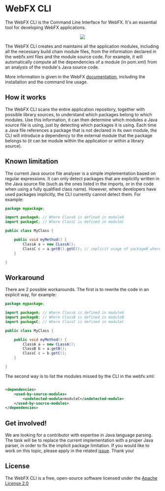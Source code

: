 # WebFX CLI

The WebFX CLI is the Command Line Interface for WebFX. It's an essential tool for developing WebFX applications.

<p align="center">
  <img src="https://docs.webfx.dev/webfx-cli.svg" />
</p>

The WebFX CLI creates and maintains all the application modules, including all the necessary build chain module files, from the information declared in the webfx.xml files and the module source code. For example, it will automatically compute all the dependencies of a module (in pom.xml) from an analysis of the module's Java source code.

More information is given in the WebFX [documentation][webfx-cli-docs], including the installation and the command line usage.

## How it works

The WebFX CLI scans the entire application repository, together with possible library sources, to understand which packages belong to which modules. Use this information, it can then determine which modules a Java source file is using, just by detecting which packages it is using. Each time a Java file references a package that is not declared in its own module, the CLI will introduce a dependency to the external module that the package belongs to (it can be module within the application or within a library source).  

## Known limitation

The current Java source file analyser is a simple implementation based on regular expressions. It can only detect packages that are explicitly written in the Java source file (such as the ones listed in the imports, or in the code when using a fully qualified class name). However, where developers have used packages implicitly, the CLI currently cannot detect them. For example:

```java
package mypackage;

import packageA; // Where ClassA is defined in moduleA
import packageC; // Where ClassC is defined in moduleC

public class MyClass {

    public void myMethod() {
        ClassA a = new CLassA();
        ClassC c = a.getB().getC(); // implicit usage of packageB where ClassB is defined <= not detected by the CLI 
    }

}
```

## Workaround

There are 2 possible workarounds. The first is to rewrite the code in an explicit way, for example: 

```java
package mypackage;

import packageA; // Where ClassA is defined in moduleA
import packageB; // Where ClassB is defined in moduleB
import packageC; // Where ClassC is defined in moduleC

public class MyClass {

    public void myMethod() {
        ClassA a = new CLassA();
        ClassB b = a.getB();
        ClassC c = b.getC(); 
    }

}
```

The second way is to list the modules missed by the CLI in the webfx.xml:

```xml

<dependencies>
    <used-by-source-modules>
        <undetected-module>moduleC</undetected-module>
    </used-by-source-modules>
</dependencies>

```

## Get involved!

We are looking for a contributor with expertise in Java language parsing. The task will be to replace the current implementation with a proper Java parser, in order to fix the implicit package limitation. If you would like to work on this topic, please apply in the related [issue][webfx-cli-issue]. Thank you! 

## License

The WebFX CLI is a free, open-source software licensed under the [Apache License 2.0](LICENSE)

[webfx-cli-docs]: https://docs.webfx.dev/#_introducing_the_webfx_cli
[webfx-cli-issue]: https://github.com/webfx-project/webfx-cli/issues/1